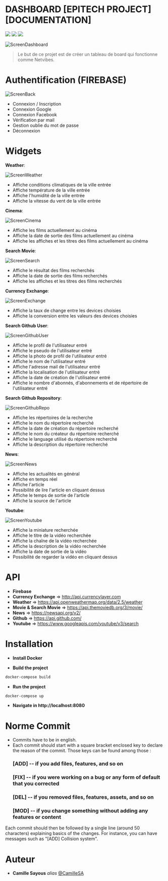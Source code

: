 # DASHBOARD [EPITECH PROJECT] [DOCUMENTATION]

<a href="https://img.shields.io/badge/MADE%20WITH-ANGULAR-yellow" alt="Angular">
        <img src="https://img.shields.io/badge/MADE%20WITH-ANGULAR-yellow" /></a>
<a href="https://img.shields.io/badge/MADE%20WITH-DOCKER-blue" alt="Docker">
        <img src="https://img.shields.io/badge/MADE%20WITH-DOCKER-blue" /></a>
<a href="https://img.shields.io/badge/MADE%20WITH-NPM-brightgreen" alt="Npm">
        <img src="https://img.shields.io/badge/MADE%20WITH-NPM-brightgreen" /></a>
 
![ScreenDashboard](https://github.com/EpitechIT2020/B-DEV-500-PAR-5-1-cardgames-camille.sayous/blob/master/Screens/Dashboard.png)


> Le but de ce projet est de créer un tableau de board qui fonctionne comme Netvibes.

# Authentification (FIREBASE)

![ScreenBack](https://github.com/EpitechIT2020/B-DEV-500-PAR-5-1-cardgames-camille.sayous/blob/master/Screens/Back.png)

* Connexion / Inscription
* Connexion Google
* Connexion Facebook
* Vérification par mail
* Gestion oublie du mot de passe
* Déconnexion


# Widgets

**Weather**:

![ScreenWeather](https://github.com/EpitechIT2020/B-DEV-500-PAR-5-1-cardgames-camille.sayous/blob/master/Screens/weather.png)


* Affiche conditions climatiques de la ville entrée
* Affiche température de la ville entrée
* Affiche l'humidité de la ville entrée
* Affiche la vitesse du vent de la ville entrée



**Cinema**:

![ScreenCinema](https://github.com/EpitechIT2020/B-DEV-500-PAR-5-1-cardgames-camille.sayous/blob/master/Screens/cinema.png)

* Affiche les films actuellement au cinéma
* Affiche la date de sortie des films actuellement au cinéma
* Affiche les affiches et les titres des films actuellement au cinéma



**Search Movie**:

![ScreenSearch](https://github.com/EpitechIT2020/B-DEV-500-PAR-5-1-cardgames-camille.sayous/blob/master/Screens/movie.png)

* Affiche le résultat des films recherchés
* Affiche la date de sortie des films recherchés
* Affiche les affiches et les titres des films recherchés



**Currency Exchange**:

![ScreenExchange](https://github.com/EpitechIT2020/B-DEV-500-PAR-5-1-cardgames-camille.sayous/blob/master/Screens/exchange.png)

* Affiche la taux de change entre les devices choisies
* Affiche la conversion entre les valeurs des devices choisies



**Search Github User**:

![ScreenGithubUser](https://github.com/EpitechIT2020/B-DEV-500-PAR-5-1-cardgames-camille.sayous/blob/master/Screens/github.png)

* Affiche le profil de l'utilisateur entré
* Affiche le pseudo de l'utilisateur entré
* Affiche la photo de profil de l'utilisateur entré
* Affiche le nom de l'utilisateur entré
* Affiche l'adresse mail de l'utilisateur entré
* Affiche la localisation de l'utilisateur entré
* Affiche la date de création de l'utilisateur entré
* Affiche le nombre d'abonnés, d'abonnements et de répertoire de l'utilisateur entré



**Search Github Repository**:

![ScreenGithubRepo](https://github.com/EpitechIT2020/B-DEV-500-PAR-5-1-cardgames-camille.sayous/blob/master/Screens/repo.png)

* Affiche les répertoires de la recherche
* Affiche le nom du répertoire recherché
* Affiche la date de création du répertoire recherché
* Affiche le nom du créateur du répertoire recherché
* Affiche le language utilisé du répertoire recherché
* Affiche la description du répertoire recherché



**News**:

![ScreenNews](https://github.com/EpitechIT2020/B-DEV-500-PAR-5-1-cardgames-camille.sayous/blob/master/Screens/news.png)

* Affiche les actualités en général
* Affiche en temps réel
* Affiche l'article
* Possibilité de lire l'article en cliquant dessus
* Affiche le temps de sortie de l'article
* Affiche la source de l'article



**Youtube**:

![ScreenYoutube](https://github.com/EpitechIT2020/B-DEV-500-PAR-5-1-cardgames-camille.sayous/blob/master/Screens/youtube.png)

* Affiche la miniature recherchée
* Affiche le titre de la vidéo recherchée
* Affiche la chaîne de la vidéo recherchée
* Affiche la description de la vidéo recherchée
* Affiche la date de sortie de la vidéo
* Possibilité de regarder la vidéo en cliquant dessus

# API

* **Firebase**
* **Currency Exchange** => http://api.currencylayer.com
* **Weather** => https://api.openweathermap.org/data/2.5/weather
* **Movie & Search Movie** => https://api.themoviedb.org/3/movie/
* **News** => https://newsapi.org/v2/
* **Github** => https://api.github.com/
* **Youtube** => https://www.googleapis.com/youtube/v3/search

# Installation

* **Install Docker**

* **Build the project**
```sh
docker-compose build
```

* **Run the project**
```sh
docker-compose up
```

* **Navigate in http://localhost:8080**


# Norme Commit

- Commits have to be in english.
- Each commit should start with a square bracket enclosed key to declare the reason of the commit. Those keys can be found among those :
  ### [ADD] -- if you add files, features, and so on
  ### [FIX] -- if you were working on a bug or any form of default that you corrected 
  ### [DEL] -- if you removed files, features, assets, and so on
  ### [MOD] -- if you change something without adding any features or content

  
Each commit should then be followed by a single line (around 50 characters) explaining basics of the changes. For instance, you can have messages such as "[ADD] Collision system".


# Auteur

* **Camille Sayous** _alias_ [@CamilleSA](https://github.com/CamilleSA)










